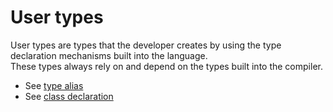 # User types

User types are types that the developer creates by using the type declaration mechanisms built into the language. \
These types always rely on and depend on the types built into the compiler.



- See [type alias](12-TypeAlias.md)
- See [class declaration](TODO)
